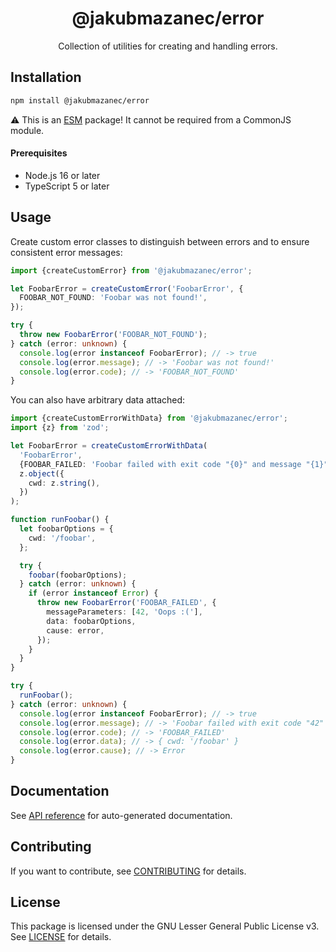 <div align="center">

# @jakubmazanec/error

Collection of utilities for creating and handling errors.

</div>

## Installation

```sh
npm install @jakubmazanec/error
```

⚠️ This is an [ESM](https://gist.github.com/sindresorhus/a39789f98801d908bbc7ff3ecc99d99c) package!
It cannot be required from a CommonJS module.

#### Prerequisites

- Node.js 16 or later
- TypeScript 5 or later

## Usage

Create custom error classes to distinguish between errors and to ensure consistent error messages:

```TypeScript
import {createCustomError} from '@jakubmazanec/error';

let FoobarError = createCustomError('FoobarError', {
  FOOBAR_NOT_FOUND: 'Foobar was not found!',
});

try {
  throw new FoobarError('FOOBAR_NOT_FOUND');
} catch (error: unknown) {
  console.log(error instanceof FoobarError); // -> true
  console.log(error.message); // -> 'Foobar was not found!'
  console.log(error.code); // -> 'FOOBAR_NOT_FOUND'
}
```

You can also have arbitrary data attached:

```TypeScript
import {createCustomErrorWithData} from '@jakubmazanec/error';
import {z} from 'zod';

let FoobarError = createCustomErrorWithData(
  'FoobarError',
  {FOOBAR_FAILED: 'Foobar failed with exit code "{0}" and message "{1}"!'},
  z.object({
    cwd: z.string(),
  })
);

function runFoobar() {
  let foobarOptions = {
    cwd: '/foobar',
  };

  try {
    foobar(foobarOptions);
  } catch (error: unknown) {
    if (error instanceof Error) {
      throw new FoobarError('FOOBAR_FAILED', {
        messageParameters: [42, 'Oops :('],
        data: foobarOptions,
        cause: error,
      });
    }
  }
}

try {
  runFoobar();
} catch (error: unknown) {
  console.log(error instanceof FoobarError); // -> true
  console.log(error.message); // -> 'Foobar failed with exit code "42" and message "Oops :("!'
  console.log(error.code); // -> 'FOOBAR_FAILED'
  console.log(error.data); // -> { cwd: '/foobar' }
  console.log(error.cause); // -> Error
}
```

## Documentation

See [API reference](./docs) for auto-generated documentation.

## Contributing

If you want to contribute, see [CONTRIBUTING](./CONTRIBUTING.md) for details.

## License

This package is licensed under the GNU Lesser General Public License v3. See [LICENSE](./LICENSE.md)
for details.

